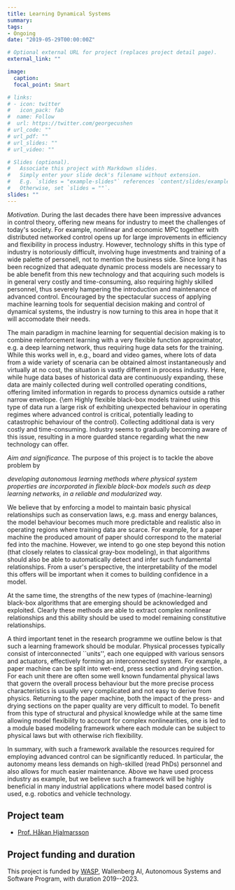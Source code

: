 ```yaml
---
title: Learning Dynamical Systems
summary: 
tags:
- Ongoing
date: "2019-05-29T00:00:00Z"

# Optional external URL for project (replaces project detail page).
external_link: ""

image:
  caption: 
  focal_point: Smart

# links:
# - icon: twitter
#   icon_pack: fab
#  name: Follow
#  url: https://twitter.com/georgecushen
# url_code: ""
# url_pdf: ""
# url_slides: ""
# url_video: ""

# Slides (optional).
#   Associate this project with Markdown slides.
#   Simply enter your slide deck's filename without extension.
#   E.g. `slides = "example-slides"` references `content/slides/example-slides.md`.
#   Otherwise, set `slides = ""`.
slides: ""
---
```

*Motivation.* During the last decades there have been impressive advances in control
theory, offering new means for industry to meet the
challenges of today's society. For example, nonlinear and economic MPC
together with distributed networked control opens up for large
improvements in efficiency and flexibility in process
industry. However, technology shifts in this type of industry is
notoriously difficult, involving huge investments and training of a
wide palette of personell, not to mention the business side. Since long it
has been recognized that adequate dynamic process models are necessary
to be able benefit from this new technology and that acquiring such models
is in general very costly and time-consuming, also requiring highly
skilled personnel, thus severely hampering the introduction and maintenance of advanced
control. Encouraged by the spectacular success of applying
machine learning tools for sequential decision making and control of dynamical
systems, the industry is now turning to this area in hope that it will accomodate their needs. 

The main paradigm in machine learning for sequential decision making
is to combine reinforcement learning with a very flexible function
approximator, e.g. a deep learning network, thus requiring huge data
sets for the training. While this works well in,
e.g., board and video games, where lots of data from a wide variety
of scenaria can be obtained almost instantaneously and virtually at no cost, the
situation is vastly different in process industry. Here, while huge
data bases of historical data are continuously expanding, these data are
mainly collected during well controlled operating conditions, offering
limited information in regards to process dynamics outside a rather narrow
envelope. {\em Highly flexible black-box models trained using this type of
data run a large risk of exhibiting unexpected behaviour in
operating regimes where advanced control is critical, potentially
leading to catastrophic behaviour of the control}. Collecting
additional data is very costly and time-consuming. Industry seems to 
gradually becoming aware of this issue, resulting in a more guarded stance
regarding what the new technology can offer.

*Aim and significance.*  The purpose of this project is to
tackle the above problem by

*developing autonomous learning methods where physical system properties are incorporated in flexible black-box models such as deep learning networks, in a reliable and modularized way.*

We believe that by enforcing a model to maintain basic physical
relationships such as conservation laws, e.g. mass and energy
balances, the model behaviour becomes much more predictable and
realistic also in operating regions where training data are
scarce. For example, for a paper machine the produced amount of
paper should correspond to the material fed into the machine. However,
we intend to go one step beyond this notion (that closely relates to
classical gray-box modeling), in that algorithms should also be able to
automatically detect and infer such fundamental relationships. From a
user's perspective, the interpretability of the model this offers will
be important when it comes to building confidence in a model. 

At the same time, the strengths of the new types of 
(machine-learning) black-box algorithms that are emerging should be acknowledged and
exploited. Clearly these methods are able to extract complex nonlinear
relationships and this ability should be used to model remaining
constitutive relationships. 

A third important tenet in the research programme we outline below is
that such a learning framework should be modular. Physical processes
typically consist of interconnected ``units'', each one equipped with
various sensors and actuators, effectively forming an interconnected
system. For example, a paper machine can be split into wet-end,
press section and drying section. For each unit there are often some
well known fundamental physical laws that govern the overall process
behaviour but the more precise process characteristics is usually very
complicated and not easy to derive from physics. Returning to
the paper machine, both the impact of the press- and drying sections
on the paper quality are very difficult to model. To benefit from this
type of structural and physical knowledge while at the same time
allowing model flexibility to account for complex nonlinearities, one
is led to a module based modeling framework where each module can be
subject to physical laws but with otherwise rich flexibility. 

In summary, with such a framework available the resources
required for employing advanced control can be
significantly reduced. In particular, the autonomy means less demands
on high-skilled (read PhDs) personnel and also allows for much
easier maintenance. Above we have used 
process industry as example, but we believe such a framework will
be highly beneficial in many industrial applications where model based
control is used, e.g. robotics and vehicle technology. 

## Project team

* [Prof. Håkan Hjalmarsson](https://www.kth.se/profile/hjalmars) 

## Project funding and duration

This project is funded by [WASP](https://wasp-sweden.org/), Wallenberg AI, Autonomous Systems and Software Program, with duration 2019--2023. 

